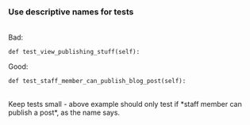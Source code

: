 ### Use descriptive names for tests
<br>
Bad:

    def test_view_publishing_stuff(self):

Good:

    def test_staff_member_can_publish_blog_post(self):

<br>
Keep tests small - above example should only test if *staff member can publish a post*, as the name says.
